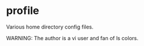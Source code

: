 # profile

Various home directory config files. 

WARNING: The author is a vi user and fan of ls colors.
